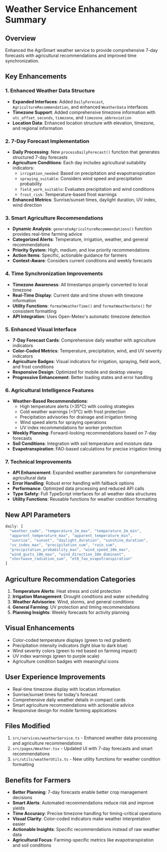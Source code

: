 # Weather Service Enhancement Summary

## Overview
Enhanced the AgriSmart weather service to provide comprehensive 7-day forecasts with agricultural recommendations and improved time synchronization.

## Key Enhancements

### 1. Enhanced Weather Data Structure
- **Expanded Interfaces**: Added `DailyForecast`, `AgricultureRecommendation`, and enhanced `WeatherData` interfaces
- **Timezone Support**: Added comprehensive timezone information with `utc_offset_seconds`, `timezone`, and `timezone_abbreviation`
- **Location Data**: Enhanced location structure with elevation, timezone, and regional information

### 2. 7-Day Forecast Implementation
- **Daily Processing**: New `processDailyForecast()` function that generates structured 7-day forecasts
- **Agriculture Conditions**: Each day includes agricultural suitability indicators:
  - `irrigation_needed`: Based on precipitation and evapotranspiration
  - `spraying_suitable`: Considers wind speed and precipitation probability
  - `field_work_suitable`: Evaluates precipitation and wind conditions
  - `frost_risk`: Temperature-based frost warnings
- **Enhanced Metrics**: Sunrise/sunset times, daylight duration, UV index, wind direction

### 3. Smart Agriculture Recommendations
- **Dynamic Analysis**: `generateAgricultureRecommendations()` function provides real-time farming advice
- **Categorized Alerts**: Temperature, irrigation, weather, and general recommendations
- **Priority System**: High, medium, and low priority recommendations
- **Action Items**: Specific, actionable guidance for farmers
- **Context-Aware**: Considers current conditions and weekly forecasts

### 4. Time Synchronization Improvements
- **Timezone Awareness**: All timestamps properly converted to local timezone
- **Real-Time Display**: Current date and time shown with timezone information
- **Utility Functions**: `formatWeatherTime()` and `formatWeatherDate()` for consistent formatting
- **API Integration**: Uses Open-Meteo's automatic timezone detection

### 5. Enhanced Visual Interface
- **7-Day Forecast Cards**: Comprehensive daily weather with agriculture indicators
- **Color-Coded Metrics**: Temperature, precipitation, wind, and UV severity indicators
- **Agriculture Badges**: Visual indicators for irrigation, spraying, field work, and frost conditions
- **Responsive Design**: Optimized for mobile and desktop viewing
- **Progressive Enhancement**: Better loading states and error handling

### 6. Agricultural Intelligence Features
- **Weather-Based Recommendations**: 
  - High temperature alerts (>35°C) with cooling strategies
  - Cold weather warnings (<5°C) with frost protection
  - Precipitation advisories for drainage and irrigation timing
  - Wind speed alerts for spraying operations
  - UV index recommendations for worker protection
- **Weekly Planning**: Forward-looking recommendations based on 7-day forecasts
- **Soil Conditions**: Integration with soil temperature and moisture data
- **Evapotranspiration**: FAO-based calculations for precise irrigation timing

### 7. Technical Improvements
- **API Enhancement**: Expanded weather parameters for comprehensive agricultural data
- **Error Handling**: Robust error handling with fallback options
- **Performance**: Optimized data processing and reduced API calls
- **Type Safety**: Full TypeScript interfaces for all weather data structures
- **Utility Functions**: Reusable functions for weather condition formatting

## New API Parameters
```typescript
daily: [
  "weather_code", "temperature_2m_max", "temperature_2m_min", 
  "apparent_temperature_max", "apparent_temperature_min", 
  "sunrise", "sunset", "daylight_duration", "sunshine_duration", 
  "uv_index_max", "precipitation_sum", "rain_sum", 
  "precipitation_probability_max", "wind_speed_10m_max", 
  "wind_gusts_10m_max", "wind_direction_10m_dominant", 
  "shortwave_radiation_sum", "et0_fao_evapotranspiration"
]
```

## Agriculture Recommendation Categories
1. **Temperature Alerts**: Heat stress and cold protection
2. **Irrigation Management**: Drought conditions and water scheduling
3. **Weather Advisories**: Wind, storms, and general conditions
4. **General Farming**: UV protection and timing recommendations
5. **Planning Insights**: Weekly forecasts for activity planning

## Visual Enhancements
- Color-coded temperature displays (green to red gradient)
- Precipitation intensity indicators (light blue to dark blue)
- Wind severity colors (green to red based on farming impact)
- UV index warnings (green to purple scale)
- Agriculture condition badges with meaningful icons

## User Experience Improvements
- Real-time timezone display with location information
- Sunrise/sunset times for today's forecast
- Comprehensive daily weather details in compact cards
- Smart agriculture recommendations with actionable advice
- Responsive design for mobile farming applications

## Files Modified
1. `src/services/weatherService.ts` - Enhanced weather data processing and agriculture recommendations
2. `src/pages/Weather.tsx` - Updated UI with 7-day forecasts and smart recommendations
3. `src/utils/weatherUtils.ts` - New utility functions for weather condition formatting

## Benefits for Farmers
- **Better Planning**: 7-day forecasts enable better crop management decisions
- **Smart Alerts**: Automated recommendations reduce risk and improve yields
- **Time Accuracy**: Precise timezone handling for timing-critical operations
- **Visual Clarity**: Color-coded indicators make weather interpretation easier
- **Actionable Insights**: Specific recommendations instead of raw weather data
- **Agricultural Focus**: Farming-specific metrics like evapotranspiration and soil conditions